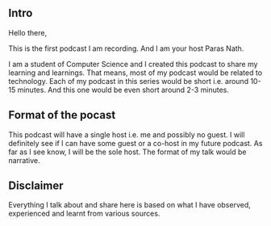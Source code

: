 ## Intro
Hello there,

This is the first podcast I am recording. And I am your host Paras Nath. 

I am a student of Computer Science and I created this podcast to share my learning and learnings. That means, most of my podcast would be related to technology. Each of my podcast in this series would be short i.e. around 10-15 minutes. And this one would be even short around 2-3 minutes.

## Format of the pocast
This podcast will have a single host i.e. me and possibly no guest. I will definitely see if I can have some guest or a co-host in my future podcast. As far as I see know, I will be the sole host. The format of my talk would be narrative.


## Disclaimer  
Everything I talk about and share here is based on what I have observed, experienced and learnt from various sources. 
